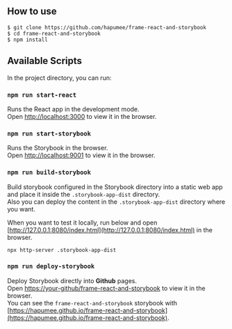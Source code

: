 ## How to use
```
$ git clone https://github.com/hapumee/frame-react-and-storybook
$ cd frame-react-and-storybook
$ npm install
```

## Available Scripts

In the project directory, you can run:

### `npm run start-react`

Runs the React app in the development mode.<br />
Open [http://localhost:3000](http://localhost:3000) to view it in the browser.

### `npm run start-storybook`

Runs the Storybook in the browser.<br />
Open [http://localhost:9001](http://localhost:9001) to view it in the browser.

### `npm run build-storybook`
Build storybook configured in the Storybook directory into a static web app and place it inside the `.storybook-app-dist` directory.<br />
Also you can deploy the content in the `.storybook-app-dist` directory where you want.

When you want to test it locally, run below and open [http://127.0.0.1:8080/index.html](http://127.0.0.1:8080/index.html) in the browser. 
```
npx http-server .storybook-app-dist
```

### `npm run deploy-storybook`

Deploy Storybook directly into **Github** pages.<br />
Open [https://your-github/frame-react-and-storybook](https://your-github/frame-react-and-storybook) to view it in the browser.<br />
You can see the `frame-react-and-storybook` storybook with [https://hapumee.github.io/frame-react-and-storybook](https://hapumee.github.io/frame-react-and-storybook).